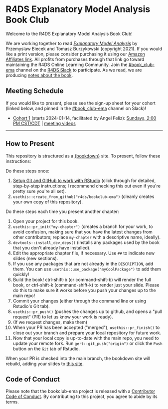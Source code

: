 # R4DS Explanatory Model Analysis Book Club

Welcome to the R4DS Explanatory Model Analysis Book Club!

We are working together to read [_Explanatory Model Analysis_](https://ema.drwhy.ai/) by Przemyslaw Biecek and Tomasz Burzykowski (copyright 2021).
If you would like a print version, please consider purchasing it using our [Amazon Affiliates link](https://www.routledge.com/Explanatory-Model-Analysis-Explore-Explain-and-Examine-Predictive-Models/Biecek-Burzykowski/p/book/9780367135591). All profits from purchases through that link go toward maintaining the R4DS Online Learning Community.
Join the [#book_club-ema](https://rfordatascience.slack.com/archives/C069Y0UDYU9) channel on the [R4DS Slack](https://r4ds.io/join) to participate.
As we read, we are producing [notes about the book](https://r4ds.io/ema).

## Meeting Schedule

If you would like to present, please see the sign-up sheet for your cohort (linked below, and pinned in the [#book_club-ema](https://rfordatascience.slack.com/archives/C069Y0UDYU9) channel on Slack)!

- [Cohort 1](https://docs.google.com/spreadsheets/d/1vGnIw4y2QydGYPjUrPJlToawhLpwDpRPj-yjPl2KZIQ/edit?usp=sharing) (starts 2024-01-14, facilitated by Angel Feliz): [Sundays, 2:00 PM CST/CDT](https://www.timeanddate.com/worldclock/converter.html?iso=20240114T200000&p1=24&p2=44&p3=1440) | [meeting videos](https://www.youtube.com/playlist?list=PL3x6DOfs2NGi2hzcx-pjw4Ds5EednfnTK)

<hr>


## How to Present

This repository is structured as a [{bookdown}](https://CRAN.R-project.org/package=bookdown) site.
To present, follow these instructions:

Do these steps once:

1. [Setup Git and GitHub to work with RStudio](https://github.com/r4ds/bookclub-setup) (click through for detailed, step-by-step instructions; I recommend checking this out even if you're pretty sure you're all set).
2. `usethis::create_from_github("r4ds/bookclub-ema")` (cleanly creates your own copy of this repository).

Do these steps each time you present another chapter:

1. Open your project for this book.
2. `usethis::pr_init("my-chapter")` (creates a branch for your work, to avoid confusion, making sure that you have the latest changes from other contributors; replace `my-chapter` with a descriptive name, ideally).
3. `devtools::install_dev_deps()` (installs any packages used by the book that you don't already have installed).
4. Edit the appropriate chapter file, if necessary. Use `##` to indicate new slides (new sections).
5. If you use any packages that are not already in the `DESCRIPTION`, add them. You can use `usethis::use_package("myCoolPackage")` to add them quickly!
6. Build the book! ctrl-shift-b (or command-shift-b) will render the full book, or ctrl-shift-k (command-shift-k) to render just your slide. Please do this to make sure it works before you push your changes up to the main repo!
7. Commit your changes (either through the command line or using Rstudio's Git tab).
8. `usethis::pr_push()` (pushes the changes up to github, and opens a "pull request" (PR) to let us know your work is ready).
9. (If we request changes, make them)
10. When your PR has been accepted ("merged"), `usethis::pr_finish()` to close out your branch and prepare your local repository for future work.
11. Now that your local copy is up-to-date with the main repo, you need to update your remote fork. Run `gert::git_push("origin")` or click the `Push` button on the `Git` tab of Rstudio.

When your PR is checked into the main branch, the bookdown site will rebuild, adding your slides to [this site](https://r4ds.io/ema).


## Code of Conduct

Please note that the bookclub-ema project is released with a [Contributor Code of Conduct](https://contributor-covenant.org/version/2/1/CODE_OF_CONDUCT.html). By contributing to this project, you agree to abide by its terms.
